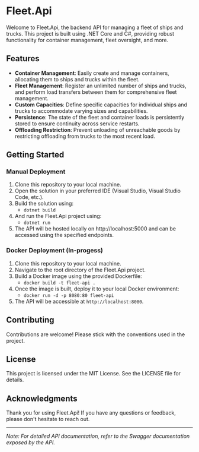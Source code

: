 # Fleet.Api

Welcome to Fleet.Api, the backend API for managing a fleet of ships and trucks. This project is built using .NET Core and C#, providing robust functionality for container management, fleet oversight, and more.

## Features

- **Container Management**: Easily create and manage containers, allocating them to ships and trucks within the fleet.
- **Fleet Management**: Register an unlimited number of ships and trucks, and perform load transfers between them for comprehensive fleet management.
- **Custom Capacities**: Define specific capacities for individual ships and trucks to accommodate varying sizes and capabilities.
- **Persistence**: The state of the fleet and container loads is persistently stored to ensure continuity across service restarts.
- **Offloading Restriction**: Prevent unloading of unreachable goods by restricting offloading from trucks to the most recent load.

## Getting Started

### Manual Deployment

1. Clone this repository to your local machine.
2. Open the solution in your preferred IDE (Visual Studio, Visual Studio Code, etc.).
3. Build the solution using: 
   - `dotnet build`
4. And run the Fleet.Api project using: 
   - `dotnet run`
5. The API will be hosted locally on http://localhost:5000 and can be accessed using the specified endpoints.

### Docker Deployment (In-progess)

1. Clone this repository to your local machine.
2. Navigate to the root directory of the Fleet.Api project.
3. Build a Docker image using the provided Dockerfile:
   - `docker build -t fleet-api .`
4. Once the image is built, deploy it to your local Docker environment:
   - `docker run -d -p 8080:80 fleet-api`
5. The API will be accessible at `http://localhost:8080`.

## Contributing

Contributions are welcome! Please stick with the conventions used in the project.

## License

This project is licensed under the MIT License. See the LICENSE file for details.

## Acknowledgments

Thank you for using Fleet.Api! If you have any questions or feedback, please don't hesitate to reach out.

---

*Note: For detailed API documentation, refer to the Swagger documentation exposed by the API.*
